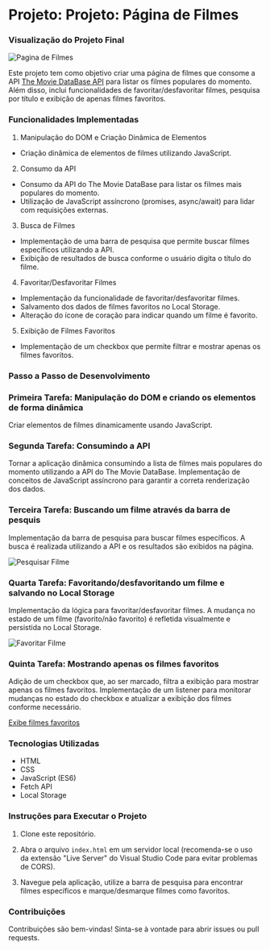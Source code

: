 # Projeto: Projeto: Página de Filmes

### Visualização do Projeto Final

![Pagina de Filmes](https://ci3.googleusercontent.com/meips/ADKq_NYd-oJ3RVkcpxBbjWz27Mxo4eKhRlkmCbTh4tYxMWFsaR69k41Lukp3uzxOj7ArjNTY9NV17icwIkEOte4qtkuFta8kRpJk0if2La5h_bllijeNbVNRyncFPWLP0C8GPb9TT42ydWIiyuOaKfHiGbGpgToNyXz2n3oKjInur0_hunxndjgawK8hto9cODOq5sp8n0j0f2w7JYU7AKS_PnZSWq_JxRLkki353lJXUH8=s0-d-e1-ft#https://empresas.alura.com.br/hs-fs/hubfs/20724e3b-6481-4352-8fd2-026d98385632.png?width=1120&upscale=true&name=20724e3b-6481-4352-8fd2-026d98385632.png)

Este projeto tem como objetivo criar uma página de filmes que consome a API [The Movie DataBase API](
https://developer.themoviedb.org/reference/intro/getting-started) para listar os filmes populares do momento. Além disso, inclui funcionalidades de favoritar/desfavoritar filmes, pesquisa por título e exibição de apenas filmes favoritos.

### Funcionalidades Implementadas

1. Manipulação do DOM e Criação Dinâmica de Elementos
- Criação dinâmica de elementos de filmes utilizando JavaScript.

2. Consumo da API
- Consumo da API do The Movie DataBase para listar os filmes mais populares do momento.
- Utilização de JavaScript assíncrono (promises, async/await) para lidar com requisições externas.

3. Busca de Filmes
- Implementação de uma barra de pesquisa que permite buscar filmes específicos utilizando a API.
- Exibição de resultados de busca conforme o usuário digita o título do filme.

4. Favoritar/Desfavoritar Filmes
- Implementação da funcionalidade de favoritar/desfavoritar filmes.
- Salvamento dos dados de filmes favoritos no Local Storage.
- Alteração do ícone de coração para indicar quando um filme é favorito.

5. Exibição de Filmes Favoritos
- Implementação de um checkbox que permite filtrar e mostrar apenas os filmes favoritos.

### Passo a Passo de Desenvolvimento

### Primeira Tarefa: Manipulação do DOM e criando os elementos de forma dinâmica

Criar elementos de filmes dinamicamente usando JavaScript.

### Segunda Tarefa: Consumindo a API

Tornar a aplicação dinâmica consumindo a lista de filmes mais populares do momento utilizando a API do The Movie DataBase. Implementação de conceitos de JavaScript assíncrono para garantir a correta renderização dos dados.

### Terceira Tarefa: Buscando um filme através da barra de pesquis

Implementação da barra de pesquisa para buscar filmes específicos. A busca é realizada utilizando a API e os resultados são exibidos na página.

![Pesquisar Filme](https://ci3.googleusercontent.com/meips/ADKq_NZ4SuUljUcjLRgrwsNCTe5Q_cHaO-Ecwyy19Q265rmUJP73V6vw1eIn3kRuSOOhty8EqHXVx2KHiqajd3iFpgc4oV34iEQeL1P5JSbtcXC47rGX9nPm0oftsDSnvj07dMI0i8AZl9xPS_FKL0gOfEWsEaKvJy67kgmm8ChF7KiAZcUbcRANccw0ZnkiNTLxZAqL3L81G27uUYv95ffXBhoxPCwNhXbo4KirEugUL3PquOaqEh15wMAEimU=s0-d-e1-ft#https://empresas.alura.com.br/hs-fs/hubfs/3403540c-9ee5-4083-a4ff-1852c752105e%20(1).png?width=1120&upscale=true&name=3403540c-9ee5-4083-a4ff-1852c752105e%20(1).png)

### Quarta Tarefa: Favoritando/desfavoritando um filme e salvando no Local Storage

Implementação da lógica para favoritar/desfavoritar filmes. A mudança no estado de um filme (favorito/não favorito) é refletida visualmente e persistida no Local Storage.

![Favoritar Filme](https://ci3.googleusercontent.com/meips/ADKq_NaSv6T8QGk573nX1aRTf_89M_nfZKA2Aaui8wk5sVwMZRJduOH84RfC2QMUcOvzTgn13-H9YuT6uAF7fiNEfEWMXFpSo9-c4nl2cxQnIqHCJYtfBk1unGWOq4rKRjYxpcEY0ti4SPUMq1w5TmlmHqaZwE7cElrhktxCBi70yU3D61zFjgLDGcmgIpuDZJkiUccaHo9OjJzYUlZcq2zFlxyZI9MVVKhALWWUDqbALME1a450qGNqjjruk5w=s0-d-e1-ft#https://empresas.alura.com.br/hs-fs/hubfs/3403540c-9ee5-4083-a4ff-1852c752105e%20(2).png?width=1120&upscale=true&name=3403540c-9ee5-4083-a4ff-1852c752105e%20(2).png)

### Quinta Tarefa: Mostrando apenas os filmes favoritos

Adição de um checkbox que, ao ser marcado, filtra a exibição para mostrar apenas os filmes favoritos. Implementação de um listener para monitorar mudanças no estado do checkbox e atualizar a exibição dos filmes conforme necessário.

[Exibe filmes favoritos](https://ci3.googleusercontent.com/meips/ADKq_NbQ6FT5f7QUw8i39sYHAuEC4hfy6ad2eABVoh5c_iyVxjkt_wIOQgFhYr8GgUFPbAgzw3Wh_uDGLIALwC_L0zTiKnP8ZSsZoRrtT2PG3_ZJCfRxY5GAT-g8kLCG1Q6L27KlsPgHna5tqR6diS27Mry4gb_CKQUEJamObEvZF1xoEoFQ1amGf4Zqz1y7uGxTFkyBkZmFMUEgZd1fIt9OQSoRNUbld_FVWm5wl2s_zZzQWMj4FfN6Jhta6ik=s0-d-e1-ft#https://empresas.alura.com.br/hs-fs/hubfs/3403540c-9ee5-4083-a4ff-1852c752105e%20(3).png?width=1120&upscale=true&name=3403540c-9ee5-4083-a4ff-1852c752105e%20(3).png)

### Tecnologias Utilizadas

- HTML
- CSS
- JavaScript (ES6)
- Fetch API
- Local Storage

### Instruções para Executar o Projeto

1. Clone este repositório.

2. Abra o arquivo `index.html` em um servidor local (recomenda-se o uso da extensão "Live Server" do Visual Studio Code para evitar problemas de CORS).

3. Navegue pela aplicação, utilize a barra de pesquisa para encontrar filmes específicos e marque/desmarque filmes como favoritos.

### Contribuições

Contribuições são bem-vindas! Sinta-se à vontade para abrir issues ou pull requests.
